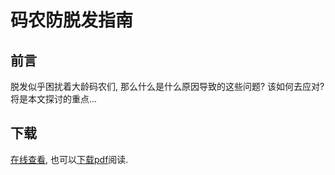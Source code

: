 # 码农防脱发指南

## 前言

脱发似乎困扰着大龄码农们, 那么什么是什么原因导致的这些问题? 该如何去应对? 将是本文探讨的重点...

## 下载

[在线查看](./防脱发指南.md), 也可以[下载pdf](./防脱发指南.pdf)阅读.